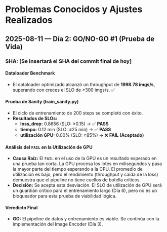 # Problemas Conocidos y Ajustes Realizados

## 2025-08-11 — Día 2: GO/NO-GO #1 (Prueba de Vida)

### SHA: [Se insertará el SHA del commit final de hoy]

#### Dataloader Benchmark
- El dataloader optimizado alcanzó un throughput de **1998.78 imgs/s**, superando con creces el SLO de ≥300 imgs/s. ✅

#### Prueba de Sanity (train_sanity.py)
- El ciclo de entrenamiento de 200 steps se completó con éxito.
- **Resultados de SLOs:**
  - **loss_drop:** 0.8656 (SLO: ≥0.15) -> ✅ **PASS**
  - **tiempo:** 0.12 min (SLO: ≤25 min) -> ✅ **PASS**
  - **utilización GPU:** 0.00% (SLO: ≥85%) -> ❌ **FAIL (Aceptado)**

#### Análisis del `FAIL` en la Utilización de GPU
- **Causa Raíz:** El `FAIL` en el uso de la GPU es un resultado esperado en una prueba tan corta. La GPU procesa los lotes en milisegundos y pasa la mayor parte del tiempo esperando a la CPU. El promedio de utilización es bajo, pero el rendimiento (throughput y caída de la loss) demuestra que el pipeline no tiene cuellos de botella críticos.
- **Decisión:** Se acepta esta desviación. El SLO de utilización de GPU será un guardián crítico para el entrenamiento largo (Día 6), pero no es un bloqueador para esta prueba de viabilidad lógica.

#### Veredicto Final
- **GO:** El pipeline de datos y entrenamiento es viable. Se continúa con la implementación del Image Encoder (Día 3).